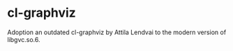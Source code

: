 cl-graphviz
===========

Adoption an outdated cl-graphviz by Attila Lendvai to the modern version of libgvc.so.6.